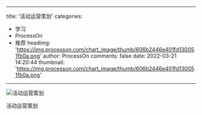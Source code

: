 
---
title: '活动运营策划'
categories: 
 - 学习
 - ProcessOn
 - 推荐
headimg: 'https://img.processon.com/chart_image/thumb/606b2446e401fd130051fb0a.png'
author: ProcessOn
comments: false
date: 2022-03-21 14:20:44
thumbnail: 'https://img.processon.com/chart_image/thumb/606b2446e401fd130051fb0a.png'
---

<div>   
<img class="thumb" alt="活动运营策划" src="https://img.processon.com/chart_image/thumb/606b2446e401fd130051fb0a.png" referrerpolicy="no-referrer">
<p>活动运营策划</p>  
</div>
            